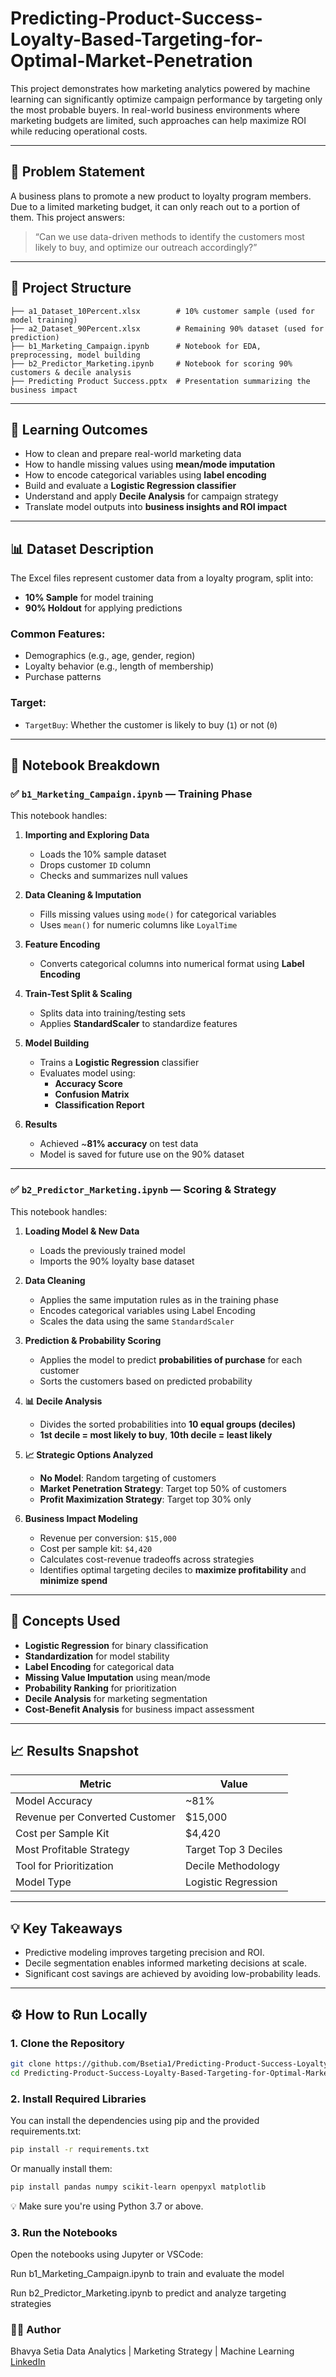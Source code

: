 # Predicting-Product-Success-Loyalty-Based-Targeting-for-Optimal-Market-Penetration
This project demonstrates how marketing analytics powered by machine learning can significantly optimize campaign performance by targeting only the most probable buyers. In real-world business environments where marketing budgets are limited, such approaches can help maximize ROI while reducing operational costs.

-----

## 🧠 Problem Statement

A business plans to promote a new product to loyalty program members. Due to a limited marketing budget, it can only reach out to a portion of them. This project answers:

> “Can we use data-driven methods to identify the customers most likely to buy, and optimize our outreach accordingly?”

---

## 📁 Project Structure

```text
├── a1_Dataset_10Percent.xlsx        # 10% customer sample (used for model training)
├── a2_Dataset_90Percent.xlsx        # Remaining 90% dataset (used for prediction)
├── b1_Marketing_Campaign.ipynb      # Notebook for EDA, preprocessing, model building
├── b2_Predictor_Marketing.ipynb     # Notebook for scoring 90% customers & decile analysis
├── Predicting Product Success.pptx  # Presentation summarizing the business impact
```

-----

## 📘 Learning Outcomes

- How to clean and prepare real-world marketing data
- How to handle missing values using **mean/mode imputation**
- How to encode categorical variables using **label encoding**
- Build and evaluate a **Logistic Regression classifier**
- Understand and apply **Decile Analysis** for campaign strategy
- Translate model outputs into **business insights and ROI impact**

---

## 📊 Dataset Description

The Excel files represent customer data from a loyalty program, split into:

- **10% Sample** for model training
- **90% Holdout** for applying predictions

### Common Features:
- Demographics (e.g., age, gender, region)
- Loyalty behavior (e.g., length of membership)
- Purchase patterns

### Target:
- `TargetBuy`: Whether the customer is likely to buy (`1`) or not (`0`)

---

## 📒 Notebook Breakdown

### ✅ `b1_Marketing_Campaign.ipynb` — Training Phase

This notebook handles:

1. **Importing and Exploring Data**
   - Loads the 10% sample dataset  
   - Drops customer `ID` column  
   - Checks and summarizes null values

2. **Data Cleaning & Imputation**
   - Fills missing values using `mode()` for categorical variables  
   - Uses `mean()` for numeric columns like `LoyalTime`

3. **Feature Encoding**
   - Converts categorical columns into numerical format using **Label Encoding**

4. **Train-Test Split & Scaling**
   - Splits data into training/testing sets  
   - Applies **StandardScaler** to standardize features

5. **Model Building**
   - Trains a **Logistic Regression** classifier  
   - Evaluates model using:
     - **Accuracy Score**
     - **Confusion Matrix**
     - **Classification Report**

6. **Results**
   - Achieved ~**81% accuracy** on test data  
   - Model is saved for future use on the 90% dataset

---

### ✅ `b2_Predictor_Marketing.ipynb` — Scoring & Strategy

This notebook handles:

1. **Loading Model & New Data**
   - Loads the previously trained model  
   - Imports the 90% loyalty base dataset

2. **Data Cleaning**
   - Applies the same imputation rules as in the training phase  
   - Encodes categorical variables using Label Encoding  
   - Scales the data using the same `StandardScaler`

3. **Prediction & Probability Scoring**
   - Applies the model to predict **probabilities of purchase** for each customer  
   - Sorts the customers based on predicted probability

4. **📊 Decile Analysis**
   - Divides the sorted probabilities into **10 equal groups (deciles)**  
   - **1st decile = most likely to buy**, **10th decile = least likely**

5. **📈 Strategic Options Analyzed**
   - **No Model**: Random targeting of customers  
   - **Market Penetration Strategy**: Target top 50% of customers  
   - **Profit Maximization Strategy**: Target top 30% only

6. **Business Impact Modeling**
   - Revenue per conversion: `$15,000`  
   - Cost per sample kit: `$4,420`  
   - Calculates cost-revenue tradeoffs across strategies  
   - Identifies optimal targeting deciles to **maximize profitability** and **minimize spend**

---

## 📌 Concepts Used

- **Logistic Regression** for binary classification  
- **Standardization** for model stability  
- **Label Encoding** for categorical data  
- **Missing Value Imputation** using mean/mode  
- **Probability Ranking** for prioritization  
- **Decile Analysis** for marketing segmentation  
- **Cost-Benefit Analysis** for business impact assessment

---

## 📈 Results Snapshot

| Metric                          | Value              |
|---------------------------------|--------------------|
| Model Accuracy                  | ~81%               |
| Revenue per Converted Customer  | $15,000            |
| Cost per Sample Kit             | $4,420             |
| Most Profitable Strategy        | Target Top 3 Deciles |
| Tool for Prioritization         | Decile Methodology |
| Model Type                      | Logistic Regression |

---

## 💡 Key Takeaways

- Predictive modeling improves targeting precision and ROI.
- Decile segmentation enables informed marketing decisions at scale.
- Significant cost savings are achieved by avoiding low-probability leads.

---

## ⚙️ How to Run Locally

### 1. Clone the Repository

```bash
git clone https://github.com/Bsetia1/Predicting-Product-Success-Loyalty-Based-Targeting-for-Optimal-Market-Penetration.git
cd Predicting-Product-Success-Loyalty-Based-Targeting-for-Optimal-Market-Penetration
```

### 2. Install Required Libraries
You can install the dependencies using pip and the provided requirements.txt:

```bash
pip install -r requirements.txt
```
Or manually install them:

```bash
pip install pandas numpy scikit-learn openpyxl matplotlib
```
💡 Make sure you're using Python 3.7 or above.

### 3. Run the Notebooks
Open the notebooks using Jupyter or VSCode:

Run b1_Marketing_Campaign.ipynb to train and evaluate the model

Run b2_Predictor_Marketing.ipynb to predict and analyze targeting strategies




### 👩‍💻 Author
Bhavya Setia
Data Analytics | Marketing Strategy | Machine Learning
[LinkedIn](https://www.linkedin.com/in/bhavyasetia341)
